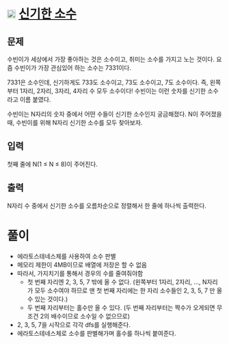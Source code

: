 # <img src="https://d2gd6pc034wcta.cloudfront.net/tier/11.svg" class="solvedac-tier" width = 20> [신기한 소수](https://www.acmicpc.net/problem/2023)

## 문제
수빈이가 세상에서 가장 좋아하는 것은 소수이고, 취미는 소수를 가지고 노는 것이다. 요즘 수빈이가 가장 관심있어 하는 소수는 7331이다.

7331은 소수인데, 신기하게도 733도 소수이고, 73도 소수이고, 7도 소수이다. 즉, 왼쪽부터 1자리, 2자리, 3자리, 4자리 수 모두 소수이다! 수빈이는 이런 숫자를 신기한 소수라고 이름 붙였다.

수빈이는 N자리의 숫자 중에서 어떤 수들이 신기한 소수인지 궁금해졌다. N이 주어졌을 때, 수빈이를 위해 N자리 신기한 소수를 모두 찾아보자.

## 입력
첫째 줄에 N(1 ≤ N ≤ 8)이 주어진다.

## 출력
N자리 수 중에서 신기한 소수를 오름차순으로 정렬해서 한 줄에 하나씩 출력한다.

# 풀이
 - 에라토스테네스체를 사용하여 소수 판별
 - 메모리 제한이 4MB이므로 배열에 저장은 할 수 없음
 - 따라서, 가지치기를 통해서 경우의 수를 줄여줘야함
   - 첫 번째 자리엔 2, 3, 5, 7 밖에 올 수 없다. (왼쪽부터 1자리, 2자리, ..., N자리가 모두 소수여야 하므로 맨 첫 번째 자리에는 한 자리 소수들인 2, 3, 5, 7 만 올 수 있는 것이다.)
   - 두 번째 자리부터는 홀수만 올 수 있다. (두 번째 자리부터는 짝수가 오게되면 무조건 2의 배수이므로 소수일 수 없으므로)
 - 2, 3, 5, 7을 시작으로 각각 dfs를 실행해준다.
 - 에라토스테네스체로 소수를 판별해가며 홀수를 하나씩 붙여준다.
